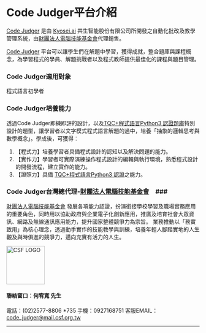 # Code Judger平台介紹 #

[Code Judger](http://www.codejudger.com) 是由 [Kyosei.ai](https://kyosei.ai/) 共生智能股份有限公司所開發之自動化批改及教學管理系統，由[財團法人電腦技能基金會](https://www.csf.org.tw/main/index.asp)代理銷售。

[Code Judger](http://www.codejudger.com) 平台可以讓學生們在解題中學習，獲得成就，整合題庫與課程概念，為學習程式的學員、解題挑戰者以及程式教師提供最佳化的課程與題目管理。


### Code Judger適用對象 ###
程式語言初學者

### Code Judger培養能力 ###
透過Code Judger即練即評的設計，以及[TQC+程式語言Python3 認證題庫](http://www.tqcplus.org.tw/content_brochure_PPY.asp)特別設計的題型，讓學習者以文字模式程式語言解題的過中，培養「抽象的邏輯思考與數學概念」。學成後，可獲得：
1. 【程式力】培養學習者具備程式設計的認知以及解決問題的能力。
2. 【實作力】學習者可實際演練操作程式設計的編輯與執行環境，熟悉程式設計的開發流程，建立實作的能力。
3. 【證照力】具備 [TQC+程式語言Python3 認證](http://www.tqcplus.org.tw/content_brochure_PPY.asp)之能力。

### Code Judger台灣總代理-[財團法人電腦技能基金會](https://www.csf.org.tw/main/index.asp)　###

[財團法人電腦技能基金會](https://www.csf.org.tw/main/index.asp) 發展各項能力認證，扮演銜接學校學習及職場實務應用的重要角色，同時用以協助政府與企業電子化創新應用，推廣及培育社會大眾資訊、網路及無線通訊應用能力，提升國家整體競爭力為宗旨。 業務推動以「務實致用」為核心理念，透過動手實作的技能教學與訓練，培養年輕人腳踏實地的人生觀及與時俱進的競爭力，邁向充實有活力的人生。

<img src="https://i.imgur.com/Sh1d4RZ.png" title="CSF LOGO" alt="CSF LOGO" width="100" height="100" />

#### 聯絡窗口：何宥寬 先生 ####
電話：(02)2577-8806 *735
手機：0927168751
客服EMAIL：[code_judger@mail.csf.org.tw](mailto:code_judger@mail.csf.org.tw)

---


